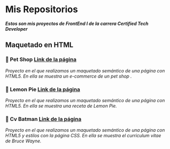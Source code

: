 # Mis Repositorios

___Estos son mis proyectos de FrontEnd I de la carrera Certified Tech Developer___


## Maquetado en HTML 

### 🐾 Pet Shop  <a href="https://lucaszhh.github.io/Frontend_1/PetShop/" target="_blank">Link de la página</a>

_Proyecto en el que realizamos un maquetado semántico de una página con HTML5. En ella se muestra un e-commerce de un pet shop ._

### 🍋 Lemon Pie  <a href="https://lucaszhh.github.io/Frontend_1/LemonPie/" target="_blank">Link de la página</a>

_Proyecto en el que realizamos un maquetado semántico de una página con HTML5. En ella se muestra una receta de Lemon Pie._

### 🦇 Cv Batman <a href="https://lucaszhh.github.io/Frontend_1/cvBatman/" target="_blank">Link de la página</a>

_Proyecto en el que realizamos un maquetado semántico de una página con HTML5 y estilos con la página CSS. En ella se muestra el curriculum vitae de Bruce Wayne._